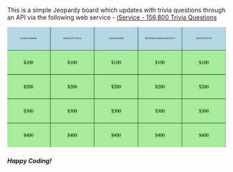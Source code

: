 This is a simple Jeopardy board which updates with trivia questions through an API via the following web service - <a href="https://jservice.io/">jService - 156,800 Trivia Questions</a>

<img src="images/screen.png" alt="Dice Game" width="800"/>

<h5>Happy Coding!</h5>